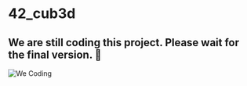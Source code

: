 # 42_cub3d

## We are still coding this project. Please wait for the final version. 🖖
![We Coding](https://cdn.leonardo.ai/users/a704a5e9-7e95-4062-9f1b-7e8630be04f6/generations/658eac52-7a57-4ef9-ab9e-fd01f2dda5a5/Default_a_monkeysamurai_with_a_hair_bun_holding_a_katana_sword_3.jpg)
